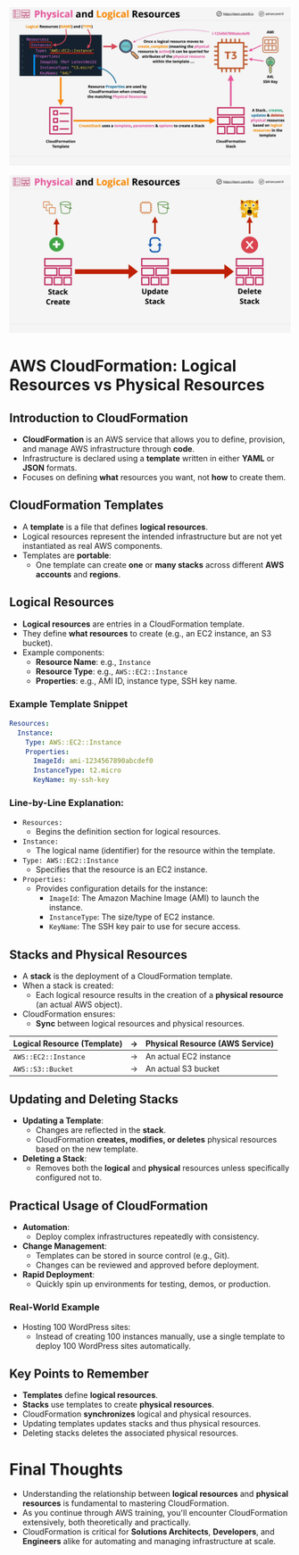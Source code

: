 ![alt text](image.png)

![alt text](image-1.png)

# AWS CloudFormation: Logical Resources vs Physical Resources

## Introduction to CloudFormation

- **CloudFormation** is an AWS service that allows you to define, provision, and manage AWS infrastructure through **code**.
- Infrastructure is declared using a **template** written in either **YAML** or **JSON** formats.
- Focuses on defining **what** resources you want, not **how** to create them.

## CloudFormation Templates

- A **template** is a file that defines **logical resources**.
- Logical resources represent the intended infrastructure but are not yet instantiated as real AWS components.
- Templates are **portable**:
  - One template can create **one** or **many stacks** across different **AWS accounts** and **regions**.

## Logical Resources

- **Logical resources** are entries in a CloudFormation template.
- They define **what resources** to create (e.g., an EC2 instance, an S3 bucket).
- Example components:
  - **Resource Name**: e.g., `Instance`
  - **Resource Type**: e.g., `AWS::EC2::Instance`
  - **Properties**: e.g., AMI ID, instance type, SSH key name.

### Example Template Snippet

```yaml
Resources:
  Instance:
    Type: AWS::EC2::Instance
    Properties:
      ImageId: ami-1234567890abcdef0
      InstanceType: t2.micro
      KeyName: my-ssh-key
```

### Line-by-Line Explanation:

- `Resources:`
  - Begins the definition section for logical resources.
- `Instance:`
  - The logical name (identifier) for the resource within the template.
- `Type: AWS::EC2::Instance`
  - Specifies that the resource is an EC2 instance.
- `Properties:`
  - Provides configuration details for the instance:
    - `ImageId`: The Amazon Machine Image (AMI) to launch the instance.
    - `InstanceType`: The size/type of EC2 instance.
    - `KeyName`: The SSH key pair to use for secure access.

## Stacks and Physical Resources

- A **stack** is the deployment of a CloudFormation template.
- When a stack is created:
  - Each logical resource results in the creation of a **physical resource** (an actual AWS object).
- CloudFormation ensures:
  - **Sync** between logical resources and physical resources.

| Logical Resource (Template) |  →  | Physical Resource (AWS Service) |
| :-------------------------- | :-: | :------------------------------ |
| `AWS::EC2::Instance`        |  →  | An actual EC2 instance          |
| `AWS::S3::Bucket`           |  →  | An actual S3 bucket             |

## Updating and Deleting Stacks

- **Updating a Template**:
  - Changes are reflected in the **stack**.
  - CloudFormation **creates, modifies, or deletes** physical resources based on the new template.
- **Deleting a Stack**:
  - Removes both the **logical** and **physical** resources unless specifically configured not to.

## Practical Usage of CloudFormation

- **Automation**:
  - Deploy complex infrastructures repeatedly with consistency.
- **Change Management**:
  - Templates can be stored in source control (e.g., Git).
  - Changes can be reviewed and approved before deployment.
- **Rapid Deployment**:
  - Quickly spin up environments for testing, demos, or production.

### Real-World Example

- Hosting 100 WordPress sites:
  - Instead of creating 100 instances manually, use a single template to deploy 100 WordPress sites automatically.

## Key Points to Remember

- **Templates** define **logical resources**.
- **Stacks** use templates to create **physical resources**.
- CloudFormation **synchronizes** logical and physical resources.
- Updating templates updates stacks and thus physical resources.
- Deleting stacks deletes the associated physical resources.

# Final Thoughts

- Understanding the relationship between **logical resources** and **physical resources** is fundamental to mastering CloudFormation.
- As you continue through AWS training, you'll encounter CloudFormation extensively, both theoretically and practically.
- CloudFormation is critical for **Solutions Architects**, **Developers**, and **Engineers** alike for automating and managing infrastructure at scale.
